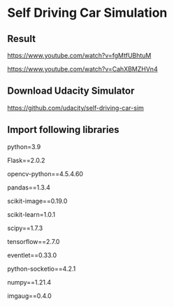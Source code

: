 # Self Driving Car Simulation

## Result
https://www.youtube.com/watch?v=fgMtfUBhtuM

https://www.youtube.com/watch?v=CahXBMZHVn4

## Download Udacity Simulator
https://github.com/udacity/self-driving-car-sim

## Import following libraries
python=3.9

Flask==2.0.2

opencv-python==4.5.4.60

pandas==1.3.4

scikit-image==0.19.0

scikit-learn=1.0.1

scipy==1.7.3

tensorflow==2.7.0

eventlet==0.33.0

python-socketio==4.2.1

numpy==1.21.4

imgaug==0.4.0
